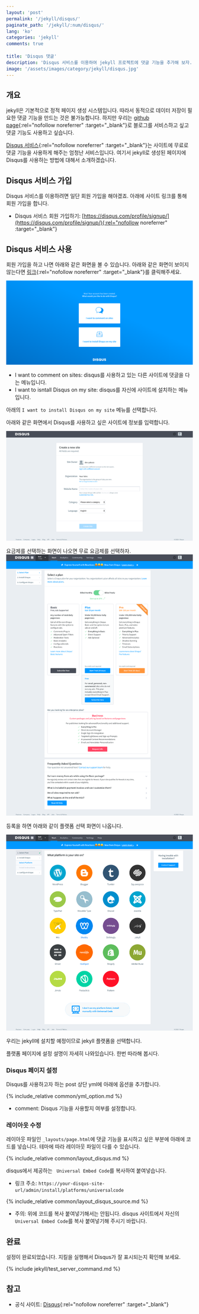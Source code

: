```yaml
---
layout: 'post'
permalink: '/jekyll/disqus/'
paginate_path: '/jekyll/:num/disqus/'
lang: 'ko'
categories: 'jekyll'
comments: true

title: 'Disqus 댓글'
description: 'Disqus 서비스를 이용하여 jekyll 프로젝트에 댓글 기능을 추가해 보자.'
image: '/assets/images/category/jekyll/disqus.jpg'
---
```


## 개요
jekyll은 기본적으로 정적 페이지 생성 시스템입니다. 따라서 동적으로 데이터 저장이 필요한 댓글 기능을 만드는 것은 불가능합니다. 하지만 우리는 [github page](https://pages.github.com/){:rel="nofollow noreferrer" :target="_blank"}로 블로그를 서비스하고 싶고 댓글 기능도 사용하고 싶습니다.

[Disqus 서비스](https://disqus.com/){:rel="nofollow noreferrer" :target="_blank"}는 사이트에 무료로 댓글 기능을 사용하게 해주는 엄청난 서비스입니다. 여기서 jekyll로 생성된 페이지에 Disqus를 사용하는 방법에 대해서 소개하겠습니다.

## Disqus 서비스 가입
Disqus 서비스를 이용하려면 일단 회원 가입을 해야겠죠. 아래에 사이트 링크를 통해 회원 가입을 합니다.
- Disqus 서비스 회원 가입하기: [https://disqus.com/profile/signup/](https://disqus.com/profile/signup/){:rel="nofollow noreferrer" :target="_blank"}

## Disqus 서비스 사용
회원 가입을 하고 나면 아래와 같은 화면을 볼 수 있습니다. 아래와 같은 화면이 보이지 않는다면 [링크](https://disqus.com/profile/signup/intent/){:rel="nofollow noreferrer" :target="_blank"}를 클릭해주세요.

![disqus account created](/assets/images/category/jekyll/disqus/account_created.png)

- I want to comment on sites: disqus를 사용하고 있는 다른 사이트에 댓글을 다는 메뉴입니다.
- I want to isntall Disqus on my site: disqus를 자신에 사이트에 설치하는 메뉴입니다.

아래의 ```I want to install Disqus on my site``` 메뉴를 선택합니다.

아래와 같은 화면에서 Disqus를 사용하고 싶은 사이트에 정보를 입력합니다.

![register site](/assets/images/category/jekyll/disqus/register_site.png)

요금제를 선택하는 화면이 나오면 무료 요금제를 선택하자.
![choose plan](/assets/images/category/jekyll/disqus/choose_plan.png)

등록을 하면 아래와 같이 플랫폼 선택 화면이 나옵니다.

![choose platform](/assets/images/category/jekyll/disqus/choose_platform.png)

우리는 jekyll에 설치할 예정이므로 jekyll 플랫폼을 선택합니다.

플랫폼 페이지에 설정 설명이 자세히 나와있습니다. 한번 따라해 봅시다.

### Disqus 페이지 설정
Disqus를 사용하고자 하는 post 상단 yml에 아래에 옵션을 추가합니다.

{% include_relative common/yml_option.md %}

- comment: Disqus 기능을 사용할지 여부를 설정합니다.

### 레이아웃 수정
레이아웃 파일인 ```_layouts/page.html```에 댓글 기능을 표시하고 싶은 부분에 아래에 코드를 넣습니다. 테마에 따라 레이아웃 파일이 다를 수 있습니다.

{% include_relative common/layout_disqus.md %}

disqus에서 제공하는 ``` Universal Embed Code```를 복사하여 붙여넣습니다.
- 링크 주소: ```https://your-disqus-site-url/admin/install/platforms/universalcode```

{% include_relative common/layout_disqus_source.md %}

- 주의: 위에 코드를 복사 붙여넣기해서는 안됩니다. disqus 사이트에서 자신의 ``` Universal Embed Code```를 복사 붙여넣기해 주시기 바랍니다.

## 완료
설정이 완료되었습니다. 지킬을 실행해서 Disqus가 잘 표시되는지 확인해 보세요.

{% include jekyll/test_server_command.md %}

## 참고
- 공식 사이트: [Disqus](https://disqus.com/){:rel="nofollow noreferrer" :target="_blank"}